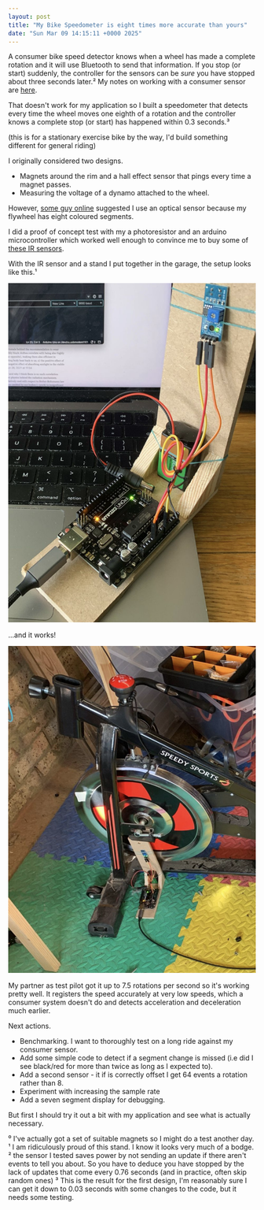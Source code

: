 ```yaml
---
layout: post
title: "My Bike Speedometer is eight times more accurate than yours"
date: "Sun Mar 09 14:15:11 +0000 2025"
---
```


A consumer bike speed detector knows when a wheel has made a complete rotation and it will use Bluetooth to send that information. If you stop (or start) suddenly, the controller for the sensors can be _sure_ you have stopped about three seconds later.² My notes on working with a consumer sensor are [here](https://joereddington.com/2024/06/10/bike.html). 

That doesn't work for my application so I built a speedometer that detects every time the wheel moves one eighth of a rotation and the controller knows a complete stop (or start) has happened within 0.3 seconds.³

(this is for a stationary exercise bike by the way, I'd build something different for general riding) 

I originally considered two designs.

* Magnets around the rim and a hall effect sensor that pings every time a magnet passes. 
* Measuring the voltage of a dynamo attached to the wheel. 

However, [some guy online](https://electronics.stackexchange.com/a/740571/308352) suggested I use an optical sensor because my flywheel has eight coloured segments. 

I did a proof of concept test with my a photoresistor and an arduino microcontroller which worked well enough to convince me to buy some of [these IR sensors](https://www.amazon.co.uk/dp/B07L3NRTF7?ref=ppx_yo2ov_dt_b_fed_asin_title). 

With the IR sensor and a stand I put together in the garage, the setup looks like this.¹

![I made a stand](/assets/images/arduino3.png)

...and it works! 

![In Place](/assets/images/arduino4.png)

My partner as test pilot got it up to 7.5 rotations per second so it's working pretty well. It registers the speed accurately at very low speeds, which a consumer system doesn't do and detects acceleration and deceleration much earlier. 

Next actions. 
* Benchmarking. I want to thoroughly test on a long ride against my consumer sensor. 
* Add some simple code to detect if a segment change is missed (i.e did I see black/red for more than twice as long as I expected to). 
* Add a second sensor - it if is correctly offset I get 64 events a rotation rather than 8. 
* Experiment with increasing the sample rate   
* Add a seven segment display for debugging. 

But first I should try it out a bit with my application and see what is actually necessary. 


⁰ I've actually got a set of suitable magnets so I might do a test another day.
¹ I am ridiculously proud of this stand. I know it looks very much of a bodge.  
² the sensor I tested saves power by not sending an update if there aren't events to tell you about. So you have to deduce you have stopped by the lack of updates that come every 0.76 seconds (and in practice, often skip random ones)
³ This is the result for the first design, I'm reasonably sure I can get it down to 0.03 seconds with some changes to the code, but it needs some testing.


